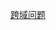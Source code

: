 <a href="https://github.com/jiayonghua1988/vue-buy/blob/main/notepad/%E8%B7%A8%E5%9F%9F%E9%97%AE%E9%A2%98.md">跨域问题</a>